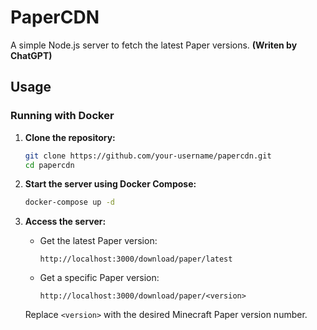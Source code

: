 # PaperCDN

A simple Node.js server to fetch the latest Paper versions. **(Writen by ChatGPT)**

## Usage

### Running with Docker

1. **Clone the repository:**
   ```bash
   git clone https://github.com/your-username/papercdn.git
   cd papercdn
   ```

2. **Start the server using Docker Compose:**
   ```bash
   docker-compose up -d
   ```

3. **Access the server:**

   - Get the latest Paper version:
     ```
     http://localhost:3000/download/paper/latest
     ```

   - Get a specific Paper version:
     ```
     http://localhost:3000/download/paper/<version>
     ```

   Replace `<version>` with the desired Minecraft Paper version number.
